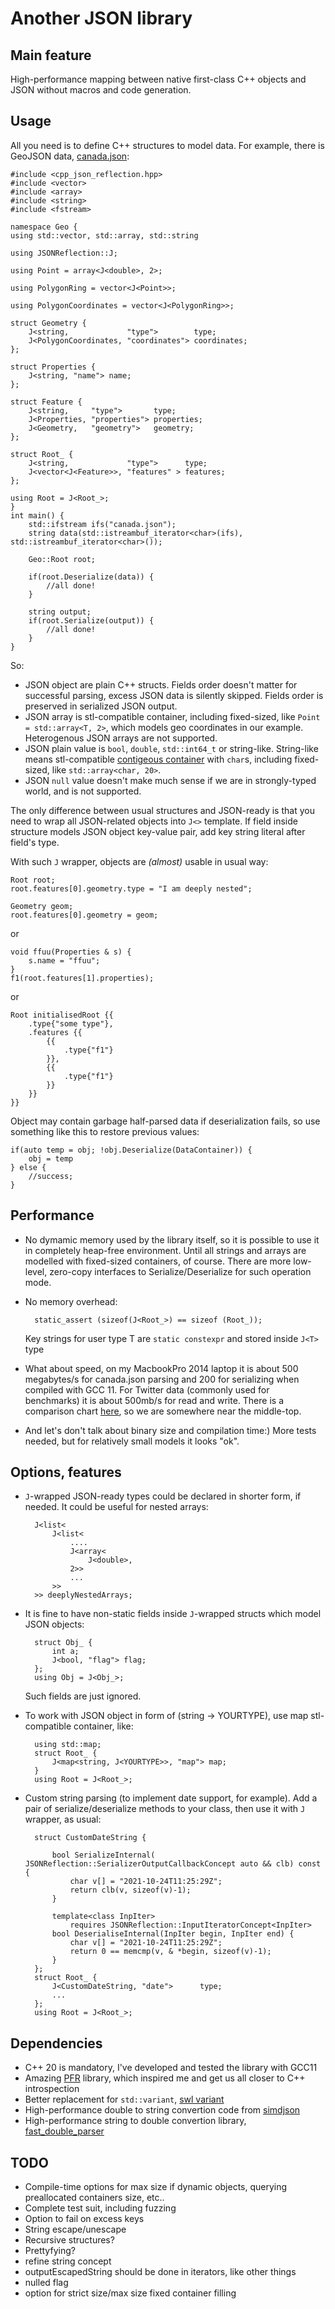 # Another JSON library
## Main feature
High-performance mapping between native first-class C++ objects and JSON without macros and code generation.

## Usage
All you need is to define C++ structures to model data. 
For example, there is GeoJSON data, [canada.json](https://github.com/boostorg/json/blob/develop/bench/data/canada.json):

    #include <cpp_json_reflection.hpp>
    #include <vector>
    #include <array>
    #include <string>
    #include <fstream>

    namespace Geo {
    using std::vector, std::array, std::string

    using JSONReflection::J;

    using Point = array<J<double>, 2>;
    
    using PolygonRing = vector<J<Point>>;
    
    using PolygonCoordinates = vector<J<PolygonRing>>;
    
    struct Geometry {
        J<string,             "type">        type;
        J<PolygonCoordinates, "coordinates"> coordinates;
    };

    struct Properties {
        J<string, "name"> name;
    };

    struct Feature {
        J<string,     "type">       type;
        J<Properties, "properties"> properties;
        J<Geometry,   "geometry">   geometry;
    };

    struct Root_ {
        J<string,             "type">      type;
        J<vector<J<Feature>>, "features" > features;
    };

    using Root = J<Root_>;
    }
    int main() {
        std::ifstream ifs("canada.json");
        string data(std::istreambuf_iterator<char>(ifs), std::istreambuf_iterator<char>());
        
        Geo::Root root;

        if(root.Deserialize(data)) {
            //all done!
        }

        string output;
        if(root.Serialize(output)) {
            //all done!
        }
    }

So:
- JSON object are plain C++ structs. Fields order doesn't matter for successful parsing, excess JSON data is silently skipped. Fields order is preserved in serialized JSON output.
- JSON array is stl-compatible container, including fixed-sized, like ```Point = std::array<T, 2>```, which models  geo coordinates in our example. Heterogenous JSON arrays are not supported.
- JSON plain value is ```bool```, ```double```, ```std::int64_t``` or string-like. String-like means stl-compatible [contigeous container](https://en.cppreference.com/w/cpp/named_req/ContiguousContainer) with ```char```s, including fixed-sized, like ```std::array<char, 20>```. 
- JSON ```null``` value doesn't make much sense if we are in strongly-typed world, and is not supported.

The only difference between usual structures and JSON-ready is that you need to wrap all JSON-related objects into ```J<>``` template. If field inside structure models JSON object key-value pair, add key string literal after field's type.

With such ```J``` wrapper, objects are *(almost)* usable in usual way:

    Root root;
    root.features[0].geometry.type = "I am deeply nested";
    
    Geometry geom;
    root.features[0].geometry = geom;

or

    void ffuu(Properties & s) {
        s.name = "ffuu";
    }
    f1(root.features[1].properties);

or 

    Root initialisedRoot {{
        .type{"some type"},
        .features {{
            {{
                .type{"f1"}
            }},
            {{
                .type{"f1"}
            }}
        }}
    }}

Object may contain garbage half-parsed data if deserialization fails, so use something like this to restore previous values:
    
    if(auto temp = obj; !obj.Deserialize(DataContainer)) {
        obj = temp
    } else {
        //success;
    }

## Performance

- No dymamic memory used by the library itself, so it is possible to use it in completely heap-free environment. Until all strings and arrays are modelled with fixed-sized containers, of course. There are more low-level, zero-copy interfaces to Serialize/Deserialize for such operation mode.

- No memory overhead:

        static_assert (sizeof(J<Root_>) == sizeof (Root_));

    Key strings for user type T are ```static constexpr``` and stored inside ```J<T>``` type

- What about speed, on my MacbookPro 2014 laptop it is about 500 megabytes/s for canada.json parsing and 200 for serializing when compiled with GCC 11. For Twitter data (commonly used for benchmarks) it is about 500mb/s for read and write. There is a comparison chart [here](http://vinniefalco.github.io/doc/json/json/benchmarks.html#json.benchmarks.parse_numbers_json), so we are somewhere near the middle-top.

- And let's don't talk about binary size and compilation time:) More tests needed, but for relatively small models it looks "ok".

## Options, features

- ```J```-wrapped JSON-ready types could be declared in shorter form, if needed. It could be useful for nested arrays:

        J<list<
            J<list<
                ....
                J<array<
                    J<double>,
                2>>
                ...
            >>
        >> deeplyNestedArrays;
- It is fine to have non-static fields inside ```J```-wrapped structs which model JSON objects:
        
        struct Obj_ {
            int a;
            J<bool, "flag"> flag;
        };
        using Obj = J<Obj_>;

    Such fields are just ignored. 

- To work with JSON object in form of (string -> YOURTYPE), use map stl-compatible container, like:

        using std::map;
        struct Root_ {
            J<map<string, J<YOURTYPE>>, "map"> map;
        }
        using Root = J<Root_>;

- Custom string parsing (to implement date support, for example). Add a pair of serialize/deserialize methods to your class, then use it with  ```J``` wrapper, as usual:

        struct CustomDateString {

            bool SerializeInternal( JSONReflection::SerializerOutputCallbackConcept auto && clb) const {
                char v[] = "2021-10-24T11:25:29Z";
                return clb(v, sizeof(v)-1);
            }

            template<class InpIter> 
                requires JSONReflection::InputIteratorConcept<InpIter>
            bool DeserialiseInternal(InpIter begin, InpIter end) {
                char v[] = "2021-10-24T11:25:29Z";
                return 0 == memcmp(v, & *begin, sizeof(v)-1);
            }
        };
        struct Root_ {
            J<CustomDateString, "date">      type;
            ...
        };
        using Root = J<Root_>;



## Dependencies

- C++ 20 is mandatory, I've developed and tested the library with GCC11
- Amazing [PFR](https://github.com/boostorg/pfr) library, which inspired me and get us all closer to C++ introspection 
- Better replacement for ```std::variant```, [swl variant](https://github.com/groundswellaudio/swl-variant)
- High-performance double to string convertion code from [simdjson](https://github.com/simdjson/simdjson/blob/master/src/to_chars.cpp)
- High-performance string to double convertion library, [fast_double_parser](https://github.com/lemire/fast_double_parser)

## TODO
- Compile-time options for max size if dynamic objects, querying preallocated containers size, etc..
- Complete test suit, including fuzzing
- Option to fail on excess keys
- String escape/unescape
- Recursive structures?
- Prettyfying?
- refine string concept
- outputEscapedString should be done in iterators, like other things
- nulled flag
- option for strict size/max size fixed container filling
